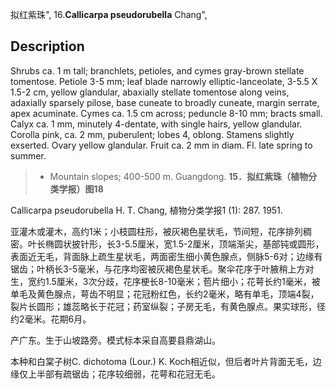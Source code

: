 拟红紫珠",
16.**Callicarpa pseudorubella** Chang",

## Description
Shrubs ca. 1 m tall; branchlets, petioles, and cymes gray-brown stellate tomentose. Petiole 3-5 mm; leaf blade narrowly elliptic-lanceolate, 3-5.5 X  1.5-2 cm, yellow glandular, abaxially stellate tomentose along veins, adaxially sparsely pilose, base cuneate to broadly cuneate, margin serrate, apex acuminate. Cymes ca. 1.5 cm across; peduncle 8-10 mm; bracts small. Calyx ca. 1 mm, minutely 4-dentate, with single hairs, yellow glandular. Corolla pink, ca. 2 mm, puberulent; lobes 4, oblong. Stamens slightly exserted. Ovary yellow glandular. Fruit ca. 2 mm in diam. Fl. late spring to summer.

> * Mountain slopes; 400-500 m. Guangdong.
**15．拟红紫珠（植物分类学报）图18**

Callicarpa pseudorubella H. T. Chang, 植物分类学报1 (1): 287. 1951.

亚灌木或灌木，高约1米；小枝圆柱形，被灰褐色星状毛，节间短，花序排列稠密。叶长椭圆状披针形，长3-5.5厘米，宽1.5-2厘米，顶端渐尖，基部钝或圆形，表面近无毛，背面脉上疏生星状毛，两面密生细小黄色腺点，侧脉5-6对；边缘有锯齿；叶柄长3-5毫米，与花序均密被灰褐色星状毛。聚伞花序于叶腋稍上方对生，宽约1.5厘米，3次分歧，花序梗长8-10毫米；苞片细小；花萼长约1毫米，被单毛及黄色腺点，萼齿不明显；花冠粉红色，长约2毫米，略有单毛，顶端4裂，裂片长圆形；雄蕊略长于花冠；药室纵裂；子房无毛，有黄色腺点。果实球形，径约2毫米。花期6月。

产广东。生于山坡路旁。模式标本采自高要县鼎湖山。

本种和白棠子树C. dichotoma (Lour.) K. Koch相近似，但后者叶片背面无毛，边缘仅上半部有疏锯齿；花序较细弱，花萼和花冠无毛。
